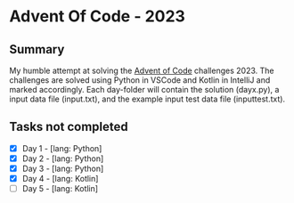 # Advent Of Code - 2023
## Summary
My humble attempt at solving the [Advent of Code](https://adventofcode.com/) challenges 2023.
The challenges are solved using Python in VSCode and Kotlin in IntelliJ and marked accordingly.
Each day-folder will contain the solution (dayx.py), a input data file (input.txt), and the example input test data file (inputtest.txt).

## Tasks not completed
- [x] Day 1 - [lang: Python]
- [x] Day 2 - [lang: Python]
- [x] Day 3 - [lang: Python]
- [x] Day 4 - [lang: Kotlin]
- [ ] Day 5 - [lang: Kotlin]
